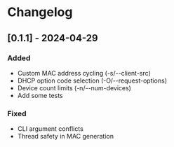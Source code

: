 # Changelog

## [0.1.1] - 2024-04-29
### Added
- Custom MAC address cycling (-s/--client-src)
- DHCP option code selection (-O/--request-options)
- Device count limits (-n/--num-devices)
- Add some tests

### Fixed
- CLI argument conflicts
- Thread safety in MAC generation
